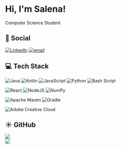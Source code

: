 # Hi, I'm Salena!

Computer Science Student

## 🌺 Social
[![LinkedIn](https://img.shields.io/badge/LinkedIn-%230077B5.svg?logo=linkedin&logoColor=white)](https://linkedin.com/in/salenakha) [![email](https://img.shields.io/badge/Email-D14836?logo=gmail&logoColor=white)](mailto:salenakha7@gmail.com) 

## 💻 Tech Stack
![Java](https://img.shields.io/badge/java-%23ED8B00.svg?style=for-the-badge&logo=openjdk&logoColor=white) ![Kotlin](https://img.shields.io/badge/kotlin-%237F52FF.svg?style=for-the-badge&logo=kotlin&logoColor=white) ![JavaScript](https://img.shields.io/badge/javascript-%23323330.svg?style=for-the-badge&logo=javascript&logoColor=%23F7DF1E) ![Python](https://img.shields.io/badge/python-3670A0?style=for-the-badge&logo=python&logoColor=ffdd54) ![Bash Script](https://img.shields.io/badge/bash_script-%23121011.svg?style=for-the-badge&logo=gnu-bash&logoColor=white)

![React](https://img.shields.io/badge/react-%2320232a.svg?style=for-the-badge&logo=react&logoColor=%2361DAFB) ![NodeJS](https://img.shields.io/badge/node.js-6DA55F?style=for-the-badge&logo=node.js&logoColor=white) ![NumPy](https://img.shields.io/badge/numpy-%23013243.svg?style=for-the-badge&logo=numpy&logoColor=white)

![Apache Maven](https://img.shields.io/badge/Apache%20Maven-C71A36?style=for-the-badge&logo=Apache%20Maven&logoColor=white) ![Gradle](https://img.shields.io/badge/Gradle-02303A.svg?style=for-the-badge&logo=Gradle&logoColor=white)

![Adobe Creative Cloud](https://img.shields.io/badge/Adobe%20Creative%20Cloud-DA1F26.svg?style=for-the-badge&logo=Adobe%20Creative%20Cloud&logoColor=white)

## ☀️ GitHub

![](https://nirzak-streak-stats.vercel.app/?user=salenakha&theme=graywhite&hide_border=false)<br/>
![](https://github-readme-stats.vercel.app/api/top-langs/?username=salenakha&theme=graywhite&hide_border=false&include_all_commits=false&count_private=false&layout=compact)
